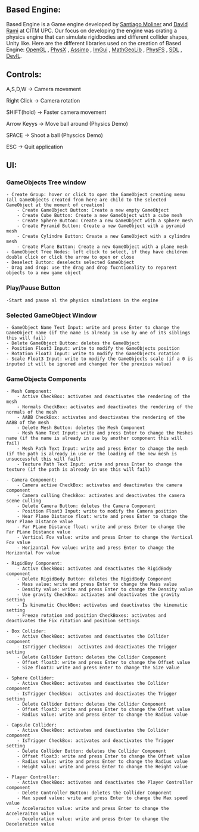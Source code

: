 ## Based Engine:

Based Engine is a Game engine developed by [Santiago Moliner](https://github.com/Sanmopre) and [David Rami](https://github.com/Paideieitor) at CITM UPC. Our focus on developing the engine was crating a physics engine that can simulate rigidbodies and different collider shapes, Unity like. Here are the different libraries used on the creation of Based Engine: [OpenGL](https://www.opengl.org//) , [PhysX](https://developer.nvidia.com/physx-sdk%20) , [Assimp](https://www.assimp.org//) , [ImGui](https://github.com/ocornut/imgui) , [MathGeoLib](https://github.com/juj/MathGeoLib) , [PhysFS](https://icculus.org/physfs/) , [SDL](https://www.libsdl.org//) , [DevIL](http://openil.sourceforge.net).


## Controls:

A,S,D,W	    -> Camera movement

Right Click -> Camera rotation

SHIFT(hold) -> Faster camera movement

Arrow Keyys -> Move ball around (Physics Demo)

SPACE 	    -> Shoot a ball (Physcics Demo)

ESC         -> Quit application

## UI:

### GameObjects Tree window
	- Create Group: hover or click to open the GameObject creating menu 
	(all GameObjects created from here are child to the selected GameObject at the moment of creation)
		- Create GameObject Button: Create a new empty GameObject
		- Create Cube Button: Create a new GameObject with a cube mesh
		- Create Sphere Button: Create a new GameObject with a sphere mesh
		- Create Pyramid Button: Create a new GameObject with a pyramid mesh
		- Create Cylindre Button: Create a new GameObject with a cylindre mesh
		- Create Plane Button: Create a new GameObject with a plane mesh
	- GameObject Tree Nodes: left click to select, if they have children double click or click the arrow to open or close
	- Deselect Button: deselects selected GameObject
	- Drag and drop: use the drag and drop fucntionality to reparent objects to a new game object

### Play/Pause Button
	-Start and pause al the physics simulations in the engine

### Selected GameObject Window

	- GameObject Name Text Input: write and press Enter to change the GameObject name (if the name is already in use by one of its siblings this will fail)
	- Delete GameObject Button: deletes the GameObject
	- Position Float3 Input: write to modify the GameObjects position
	- Rotation Float3 Input: write to modify the GameObjects rotation
	- Scale Float3 Input: write to modify the GameObjects scale (if a 0 is inputed it will be ignored and changed for the previous value)
	
### GameObjects Components

	- Mesh Component:
		- Active CheckBox: activates and deactivates the rendering of the mesh
		- Normals CheckBox: activates and deactivates the rendering of the normals of the mesh
		- AABB CheckBox: activates and deactivates the rendering of the AABB of the mesh
		- Delete Mesh Button: deletes the Mesh Component
		- Mesh Name Text Input: write and press Enter to change the Meshes name (if the name is already in use by another component this will fail)
		- Mesh Path Text Input: write and press Enter to change the mesh (if the path is already in use or the loading of the new mesh is unsuccessful this will fail)
		- Texture Path Text Input: write and press Enter to change the texture (if the path is already in use this will fail)
	
	- Camera Component:
		- Camera active CheckBox: activates and deactivates the camera component
		- Camera culling CheckBox: activates and deactivates the camera scene culling
		- Delete Camera Button: deletes the Camera Component
		- Position Float3 Input: write to modify the Camera position	
		- Near Plane Distance float: write and press Enter to change the Near Plane Distance value 
		- Far PLane Distance float: write and press Enter to change the Far PLane Distance value
		- Vertical Fov value: write and press Enter to change the Vertical Fov value
		- Horizontal Fov value: write and press Enter to change the Horizontal Fov value

	- RigidBoy Component:
		- Active CheckBox: activates and deactivates the RigidBody component
		- Delete RigidBody Button: deletes the RigidBody Component
		- Mass value: write and press Enter to change the Mass value
		- Density value: write and press Enter to change the Density value
		- Use gravity CheckBox: activates and deactivates the gravity setting 
		- Is kinematic CheckBox: activates and deactivates the kinematic setting 
		- Freeze rotation and position CheckBoxes: activates and deactivates the Fix ritation and position settings 

	- Box Collider:
		- Active CheckBox: activates and deactivates the Collider component
		- IsTrigger CheckBox:  activates and deactivates the Trigger setting 
		- Delete Collider Button: deletes the Collider Component
		- Offset float3: write and press Enter to change the Offset value
		- Size float3: write and press Enter to change the Size value

	- Sphere Collider:
		- Active CheckBox: activates and deactivates the Collider component
		- IsTrigger CheckBox:  activates and deactivates the Trigger setting  
		- Delete Collider Button: deletes the Collider Component
		- Offset float3: write and press Enter to change the Offset value
		- Radius value: write and press Enter to change the Radius value
		
	- Capsule Collider:
		- Active CheckBox: activates and deactivates the Collider component
		- IsTrigger CheckBox: activates and deactivates the Trigger setting 
		- Delete Collider Button: deletes the Collider Component
		- Offset float3: write and press Enter to change the Offset value
		- Radius value: write and press Enter to change the Radius value
		- Height value: write and press Enter to change the Height value
	
	- Player Controller:
		- Active CheckBox: activates and deactivates the Player Controller component
		- Delete Controller Button: deletes the Collider Component
		- Max speed value: write and press Enter to change the Max speed value
		- Acceleraiton value: write and press Enter to change the Acceleraiton value
		- Deceleration value: write and press Enter to change the Deceleration value


	